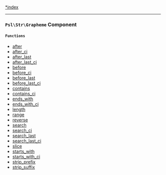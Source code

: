 <!--
    This markdown file was generated using `docs/documenter.php`.

    Any edits to it will likely be lost.
-->

[*index](./../README.md)

---

### `Psl\Str\Grapheme` Component

#### `Functions`

- [after](./../../src/Psl/Str/Grapheme/after.php#L15)
- [after_ci](./../../src/Psl/Str/Grapheme/after_ci.php#L15)
- [after_last](./../../src/Psl/Str/Grapheme/after_last.php#L15)
- [after_last_ci](./../../src/Psl/Str/Grapheme/after_last_ci.php#L15)
- [before](./../../src/Psl/Str/Grapheme/before.php#L15)
- [before_ci](./../../src/Psl/Str/Grapheme/before_ci.php#L15)
- [before_last](./../../src/Psl/Str/Grapheme/before_last.php#L15)
- [before_last_ci](./../../src/Psl/Str/Grapheme/before_last_ci.php#L15)
- [contains](./../../src/Psl/Str/Grapheme/contains.php#L22)
- [contains_ci](./../../src/Psl/Str/Grapheme/contains_ci.php#L22)
- [ends_with](./../../src/Psl/Str/Grapheme/ends_with.php#L16)
- [ends_with_ci](./../../src/Psl/Str/Grapheme/ends_with_ci.php#L16)
- [length](./../../src/Psl/Str/Grapheme/length.php#L22)
- [range](./../../src/Psl/Str/Grapheme/range.php#L43)
- [reverse](./../../src/Psl/Str/Grapheme/reverse.php#L16)
- [search](./../../src/Psl/Str/Grapheme/search.php#L29)
- [search_ci](./../../src/Psl/Str/Grapheme/search_ci.php#L29)
- [search_last](./../../src/Psl/Str/Grapheme/search_last.php#L30)
- [search_last_ci](./../../src/Psl/Str/Grapheme/search_last_ci.php#L30)
- [slice](./../../src/Psl/Str/Grapheme/slice.php#L24)
- [starts_with](./../../src/Psl/Str/Grapheme/starts_with.php#L16)
- [starts_with_ci](./../../src/Psl/Str/Grapheme/starts_with_ci.php#L16)
- [strip_prefix](./../../src/Psl/Str/Grapheme/strip_prefix.php#L17)
- [strip_suffix](./../../src/Psl/Str/Grapheme/strip_suffix.php#L17)


